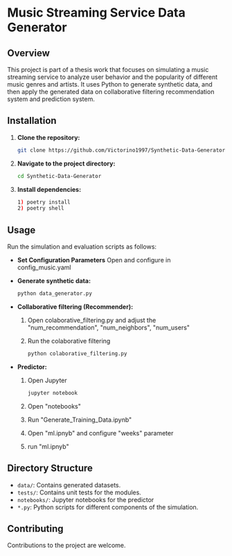 # Music Streaming Service Data Generator

## Overview

This project is part of a thesis work that focuses on simulating a music streaming service to analyze user behavior and
the popularity of different music genres and artists.
It uses Python to generate synthetic data, and then apply the generated data on collaborative filtering recommendation
system and prediction system.

## Installation

1. **Clone the repository:**
   ```bash
   git clone https://github.com/Victorino1997/Synthetic-Data-Generator.git
   ```
2. **Navigate to the project directory:**
   ```bash
   cd Synthetic-Data-Generator
   ```
3. **Install dependencies:**
   ```bash
   1) poetry install
   2) poetry shell
   ```

## Usage

Run the simulation and evaluation scripts as follows:

- **Set Configuration Parameters**
  Open and configure in config_music.yaml

- **Generate synthetic data:**
  ```bash
  python data_generator.py
  ```
- **Collaborative filtering (Recommender):**
   1) Open colaborative_filtering.py and adjust the "num_recommendation", "num_neighbors", "num_users"
   2) Run the colaborative filtering
      
      ```bash
      python colaborative_filtering.py
       ```

- **Predictor:**
  1) Open Jupyter
     
     ```bash
     jupyter notebook
     ```
    2) Open "notebooks"
    3) Run "Generate_Training_Data.ipynb"
    4) Open "ml.ipnyb" and configure "weeks" parameter
    5) run "ml.ipnyb"

## Directory Structure

- `data/`: Contains generated datasets.
- `tests/`: Contains unit tests for the modules.
- `notebooks/`: Jupyter notebooks for the predictor
- `*.py`: Python scripts for different components of the simulation.

## Contributing

Contributions to the project are welcome.

